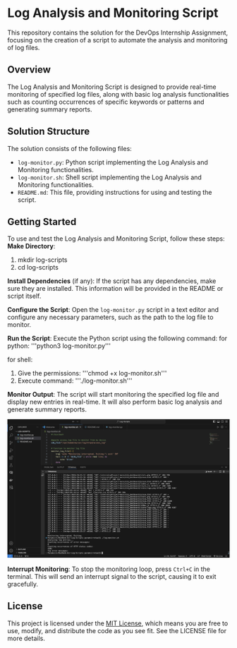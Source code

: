 # Log Analysis and Monitoring Script

This repository contains the solution for the DevOps Internship Assignment, focusing on the creation of a script to automate the analysis and monitoring of log files.

## Overview

The Log Analysis and Monitoring Script is designed to provide real-time monitoring of specified log files, along with basic log analysis functionalities such as counting occurrences of specific keywords or patterns and generating summary reports.

## Solution Structure

The solution consists of the following files:

- `log-monitor.py`: Python script implementing the Log Analysis and Monitoring functionalities.
- `log-monitor.sh`: Shell script implementing the Log Analysis and Monitoring functionalities.
- `README.md`: This file, providing instructions for using and testing the script.

## Getting Started

To use and test the Log Analysis and Monitoring Script, follow these steps:
**Make Directory**: 

1. mkdir log-scripts
2. cd log-scripts

**Install Dependencies** (if any): If the script has any dependencies, make sure they are installed. This information will be provided in the README or script itself.

**Configure the Script**: Open the `log-monitor.py` script in a text editor and configure any necessary parameters, such as the path to the log file to monitor.

**Run the Script**: Execute the Python script using the following command:
for python: '''python3 log-monitor.py'''

for shell: 
1. Give the permissions: '''chmod +x log-monitor.sh'''
2. Execute command: '''./log-monitor.sh'''


**Monitor Output**: The script will start monitoring the specified log file and display new entries in real-time. It will also perform basic log analysis and generate summary reports.

![alt text](LOG-SCRIPTING-REPORT-1.png)

**Interrupt Monitoring**: To stop the monitoring loop, press `Ctrl+C` in the terminal. This will send an interrupt signal to the script, causing it to exit gracefully.

## License

This project is licensed under the [MIT License](LICENSE), which means you are free to use, modify, and distribute the code as you see fit. See the LICENSE file for more details.

